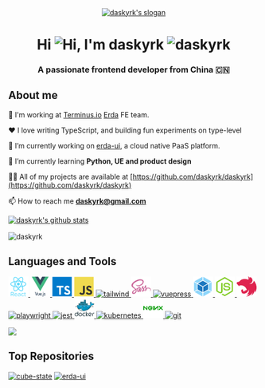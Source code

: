 <p align="center"><a href="https://git.io/typing-svg">
<img align="center" src="https://readme-typing-svg.herokuapp.com?font=Roboto-Regular&color=%231890FF&duration=4000&center=true&width=600&lines=Make+the+world+a+tiny+change.;Make+the+future+a+little+better.;Coding+the+future." alt="daskyrk's slogan" />
<a/></p>


<h1 align="center">Hi <img src='https://qpluspicture.oss-cn-beijing.aliyuncs.com/6LjjQA/Hi.gif' alt='Hi' width="30"/>, I'm daskyrk <img src="https://komarev.com/ghpvc/?username=daskyrk&label=Profile%20views&color=0e75b6&style=flat" alt="daskyrk" /></h1>
<h3 align="center">A passionate frontend developer from China 🇨🇳</h3>



## About me

💼 I'm working at [Terminus.io](https://www.terminus.io) [Erda](http://www.erda.cloud) FE team.

❤️ I love writing TypeScript, and building fun experiments on type-level

🔭 I’m currently working on [erda-ui](https://github.com/erda-project/erda-ui), a cloud native PaaS platform.

🌱 I’m currently learning **Python, UE and product design**

👨‍💻 All of my projects are available at [https://github.com/daskyrk/daskyrk](https://github.com/daskyrk/daskyrk)

📫 How to reach me **daskyrk@gmail.com**

<a href="https://github.com/daskyrk/daskyrk"><img align="center" src="https://github-readme-stats.vercel.app/api?username=daskyrk&show_icons=true&include_all_commits=true&theme=calm&hide_border=true&" alt="daskyrk's github stats" /></a>

<p><img align="center" src="https://github-readme-streak-stats.herokuapp.com/?user=daskyrk&" alt="daskyrk" /></p>

## Languages and Tools

<p align="left">
<a href="https://reactjs.org/" target="_blank" rel="noreferrer"> <img src="https://raw.githubusercontent.com/devicons/devicon/master/icons/react/react-original-wordmark.svg" alt="react" width="40" height="40"/> </a>
<a href="https://vuejs.org/" target="_blank" rel="noreferrer"> <img src="https://raw.githubusercontent.com/devicons/devicon/master/icons/vuejs/vuejs-original-wordmark.svg" alt="vuejs" width="40" height="40"/> </a>
<a href="https://www.typescriptlang.org/" target="_blank" rel="noreferrer"> <img src="https://raw.githubusercontent.com/devicons/devicon/master/icons/typescript/typescript-original.svg" alt="typescript" width="40" height="40"/> </a>
<a href="https://developer.mozilla.org/en-US/docs/Web/JavaScript" target="_blank" rel="noreferrer"> <img src="https://raw.githubusercontent.com/devicons/devicon/master/icons/javascript/javascript-original.svg" alt="javascript" width="40" height="40"/> </a>
<a href="https://tailwindcss.com/" target="_blank" rel="noreferrer"> <img src="https://www.vectorlogo.zone/logos/tailwindcss/tailwindcss-icon.svg" alt="tailwind" width="40" height="40"/> </a>
<a href="https://sass-lang.com" target="_blank" rel="noreferrer"> <img src="https://raw.githubusercontent.com/devicons/devicon/master/icons/sass/sass-original.svg" alt="sass" width="40" height="40"/> </a>
<a href="https://vuepress.vuejs.org/" target="_blank" rel="noreferrer"> <img src="https://raw.githubusercontent.com/AliasIO/wappalyzer/master/src/drivers/webextension/images/icons/VuePress.svg" alt="vuepress" width="40" height="40"/> </a>
<a href="https://webpack.js.org" target="_blank" rel="noreferrer"> <img src="https://raw.githubusercontent.com/devicons/devicon/d00d0969292a6569d45b06d3f350f463a0107b0d/icons/webpack/webpack-original.svg" alt="webpack" width="40" height="40"/> </a>
<a href="https://nodejs.org" target="_blank" rel="noreferrer"> <img src="https://raw.githubusercontent.com/devicons/devicon/master/icons/nodejs/nodejs-original.svg" alt="nodejs" width="40" height="40"/> </a>
<a href="https://nestjs.com/" target="_blank" rel="noreferrer"> <img src="https://raw.githubusercontent.com/devicons/devicon/master/icons/nestjs/nestjs-plain.svg" alt="nestjs" width="40" height="40"/> </a>
<a href="https://playwright.dev/" target="_blank" rel="noreferrer"> <img src="https://raw.githubusercontent.com/bestofjs/bestofjs-webui/master/public/logos/playwright.svg" alt="playwright" width="50" height="50"/> </a>
<a href="https://jestjs.io" target="_blank" rel="noreferrer"> <img src="https://www.vectorlogo.zone/logos/jestjsio/jestjsio-icon.svg" alt="jest" width="40" height="40"/> </a>
<a href="https://www.docker.com/" target="_blank" rel="noreferrer"> <img src="https://raw.githubusercontent.com/devicons/devicon/master/icons/docker/docker-original-wordmark.svg" alt="docker" width="40" height="40"/> </a>
<a href="https://kubernetes.io" target="_blank" rel="noreferrer"> <img src="https://www.vectorlogo.zone/logos/kubernetes/kubernetes-icon.svg" alt="kubernetes" width="40" height="40"/> </a>
<a href="https://www.nginx.com" target="_blank" rel="noreferrer"> <img src="https://raw.githubusercontent.com/devicons/devicon/master/icons/nginx/nginx-original.svg" alt="nginx" width="40" height="40"/> </a>
<a href="https://git-scm.com/" target="_blank" rel="noreferrer"> <img src="https://www.vectorlogo.zone/logos/git-scm/git-scm-icon.svg" alt="git" width="40" height="40"/> </a>
</p>

<a href="https://github.com/daskyrk/github-readme-stats"><img align="center" src="https://github-readme-stats.vercel.app/api/top-langs/?username=daskyrk&layout=compact&theme=calm&hide_border=true" /></a>


## Top Repositories

<a href="https://github.com/daskyrk/cube-state"><img align="center" src="https://github-readme-stats.vercel.app/api/pin/?username=daskyrk&repo=cube-state&theme=calm" alt="cube-state" /></a> <a href="https://github.com/erda-project/erda-ui"><img align="center" src="https://github-readme-stats.vercel.app/api/pin/?username=erda-project&repo=erda-ui&theme=calm" alt="erda-ui" /></a>



